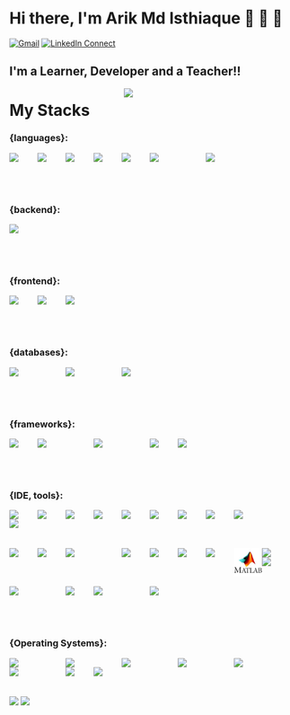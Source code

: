 # Hi there, I'm Arik Md Isthiaque 👋 👋 👋
[![Gmail](https://img.shields.io/badge/%20-Send%20Mail-black?color=14171A&labelColor=ef5350&logo=gmail&logoColor=ffffff)](mailto:arikbncc@gmail.com?subject=From%20GitHub&body=Hi,%20there.%20Found%20you%20from%20GitHub.)
[![LinkedIn Connect](https://img.shields.io/badge/%20-Connect-black?color=14171A&labelColor=1DA1F2&logo=linkedin&logoColor=ffffff)](https://www.linkedin.com/in/arik1155001/)

## I'm a Learner, Developer and a Teacher!!

<img width="300" align="right" src="https://emoji.gg/assets/emoji/9109_Sad_Cat_Thumbs_Up.png">



# My Stacks

### {languages}: 
<img align="left" width="50px" src="https://cdn3.iconfinder.com/data/icons/programming-16/512/programming_6_00001-2-256.png">
<img align="left" width="50px" src="https://cdn2.iconfinder.com/data/icons/pretty-office-part14-2/256/C_blue-256.png">
<img align="left" width="50px" src="https://cdn2.iconfinder.com/data/icons/well-known-1/1024/Java-256.png">
<img align="left" width="50px" src="https://cdn4.iconfinder.com/data/icons/scripting-and-programming-languages/512/Python_logo-256.png">
<img align="left" width="50px" src="https://cdn3.iconfinder.com/data/icons/popular-services-brands/512/php-256.png">
<img align="left" width="100px" src="https://miro.medium.com/max/3020/1*ZT-uARoKO0dd4Wq6tc3W2A.png">
<img align="left" width="50px" src="https://i.pinimg.com/originals/8c/b1/8c/8cb18c72082d13eb581cf6d452e8e266.png">

<br/>
<br/>
<br/>
<br/>

### {backend}: 
<img align="left" width="50px" src="https://cdn4.iconfinder.com/data/icons/logos-and-brands/512/194_Laravel_logo_logos-256.png">

<br/>
<br/>
<br/>
<br/>

### {frontend}:
<img align="left" width="50px" src="https://cdn0.iconfinder.com/data/icons/HTML5/256/HTML_Logo.png">
<img align="left" width="50px" src="https://cdn1.iconfinder.com/data/icons/logotypes/32/badge-css-3-256.png">
<img align="left" width="50px" src="https://cdn4.iconfinder.com/data/icons/logos-and-brands-1/512/233_Node_Js_logo-256.png">

<br/>
<br/>
<br/>
<br/>

### {databases}: 
<img align="left" width="100px" src="https://cdn4.iconfinder.com/data/icons/flat-brand-logo-2/512/oracle-256.png">
<img align="left" width="100px" src="https://cdn4.iconfinder.com/data/icons/logos-3/181/MySQL-256.png">
<img align="left" width="50px" src="https://cdn0.iconfinder.com/data/icons/file-format-database-j-fill/64/database_file_document-56-256.png">

<br/>
<br/>
<br/>
<br/>

### {frameworks}: 
<img align="left" width="50px" src="https://www.seekicon.com/free-icon-download/tensorflow-icon_2.svg">
<img align="left" width="100px" src="https://keras.io/img/logo.png">
<img align="left" width="100px" src="https://upload.wikimedia.org/wikipedia/commons/7/78/Tesseract_OCR_logo_%28Google%29.png">
<img align="left" width="50px" src="https://upload.wikimedia.org/wikipedia/commons/thumb/3/32/OpenCV_Logo_with_text_svg_version.svg/390px-OpenCV_Logo_with_text_svg_version.svg.png">
<img align="left" width="100px" src="https://upload.wikimedia.org/wikipedia/en/thumb/f/fb/OpenGL_logo_%28Nov14%29.svg/1280px-OpenGL_logo_%28Nov14%29.svg.png">

<br/>
<br/>
<br/>
<br/>

### {IDE, tools}:
<img align="left" width="50px" src="https://cdn3.iconfinder.com/data/icons/social-media-2169/24/social_media_social_media_logo_git-256.png">
<img align="left" width="50px" src="https://cdn1.iconfinder.com/data/icons/logotypes/32/github-256.png">
<img align="left" width="50px" src="https://cdn.icon-icons.com/icons2/1508/PNG/512/codeblocks_104542.png">
<img align="left" width="50px" src="https://cdn3.iconfinder.com/data/icons/pixomania/128/science-256.png">
<img align="left" width="50px" src="https://upload.wikimedia.org/wikipedia/commons/thumb/9/9a/Visual_Studio_Code_1.35_icon.svg/1024px-Visual_Studio_Code_1.35_icon.svg.png">
<img align="left" width="50px" src="https://upload.wikimedia.org/wikipedia/commons/thumb/9/98/Apache_NetBeans_Logo.svg/666px-Apache_NetBeans_Logo.svg.png">
<img align="left" width="50px" src="https://mpng.subpng.com/20180619/oju/kisspng-phpstorm-jetbrains-webstorm-php-5b28f2c008a9c0.9825465415294102400355.jpg">
<img align="left" width="50px" src="https://upload.wikimedia.org/wikipedia/commons/thumb/a/a1/PyCharm_Logo.svg/1024px-PyCharm_Logo.svg.png">
<img align="left" width="50px" src="https://cdn.worldvectorlogo.com/logos/clion-1.svg">
<img align="left" width="100px" src="https://mspoweruser.com/wp-content/uploads/2019/06/Windows-Terminal-Logo.jpg">
<br/>
<br/>
<br/>
<br/>
<img align="left" width="50px" src="https://upload.wikimedia.org/wikipedia/commons/thumb/7/7e/Spyder_logo.svg/1200px-Spyder_logo.svg.png">
<img align="left" width="50px" src="https://i.pinimg.com/originals/4e/74/7c/4e747c82368d9681b75d54f56319dae7.png">
<img align="left" width="100px" src="https://3qeqpr26caki16dnhd19sv6by6v-wpengine.netdna-ssl.com/wp-content/uploads/2017/03/How-to-Setup-a-Python-Environment-for-Machine-Learning-and-Deep-Learning-with-Anaconda.png">
<img align="left" width="50px" src="https://cdn4.iconfinder.com/data/icons/logos-and-brands/512/272_Raspberry_Pi_logo-256.png">
<img align="left" width="50px" src="https://cdn1.iconfinder.com/data/icons/thin-electronic-parts-components/24/thin_arduino-256.png">

<img align="left" width="50px" src="https://p1.hiclipart.com/preview/231/14/357/acer-logo-vmware-esxi-benq-w1070-acer-h6510bd-hyperv-multimedia-projectors-television-vmware-vsphere-png-clipart.jpg">
<img align="left" width="50px" src="https://icons.iconarchive.com/icons/dakirby309/simply-styled/256/Autodesk-Autocad-icon.png">
<img align="left" width="50px" src="https://raw.githubusercontent.com/github/explore/80688e429a7d4ef2fca1e82350fe8e3517d3494d/topics/matlab/matlab.png">
<img align="left" width="50px" src="https://waikato.github.io/weka-site/images/weka.png">
<img align="left" width="50px" src="https://c7.uihere.com/files/196/91/583/balsamiq-mockup-website-wireframe-computer-icons-user-interface-mockups-logo.jpg">
<br/>
<br/>
<br/>
<br/>
<img align="left" width="100px" src="https://cdn.iconscout.com/icon/free/png-512/figma-682083.png">
<img align="left" width="50px" src="https://cdn.iconscout.com/icon/free/png-256/powershell-2-569189.png">
<img align="left" width="100px" src="https://upload.wikimedia.org/wikipedia/commons/9/92/LaTeX_logo.svg">
<img align="left" width="100px" src="https://encrypted-tbn0.gstatic.com/images?q=tbn%3AANd9GcS1SulhXiNgLdf4tcKRp5KtK1kJ1pmyflRulw&usqp=CAU">

<br/>
<br/>
<br/>
<br/>

### {Operating Systems}:
<img align="left" width="100px" src="https://www.clipartmax.com/png/middle/240-2400718_windows-xp-start-icon.png">
<img align="left" width="100px" src="https://img.favpng.com/10/11/19/sonic-generations-windows-7-microsoft-windows-operating-systems-png-favpng-wfZS0pEnQ3Nha9QMXxnpjC3WH.jpg">
<img align="left" width="100px" src="https://www.pinclipart.com/picdir/big/256-2569914_windows-8-icon-clipart.png">
<img align="left" width="100px" src="https://png.pngitem.com/pimgs/s/47-471191_transparent-transparent-window-png-windows-10-logo-transparent.png">
<img align="left" width="50px" src="https://icons.iconarchive.com/icons/martz90/circle/512/ubuntu-icon.png">
<img align="left" width="100px" src="https://img.favpng.com/10/14/4/kali-linux-android-png-favpng-U9jzWaZVgP9nmnbnA1wkcZFf5.jpg">
<img align="left" width="50px" src="https://upload.wikimedia.org/wikipedia/commons/4/45/Parrot_Logo.png">
<img align="left" width="50px" src="https://www.fosshub.com/media/img/project/icons/5b8fc29a59eee027c3d78bc8.png">

<br/>
<br/>
<br/>
<br/>

<img width="700" src="https://github-readme-stats.vercel.app/api/top-langs/?username=arik096&theme=light&hide_langs_below=0&layout=compact" />
<img width="700" src="https://github-readme-stats.vercel.app/api?username=arik096&show_icons=true">

